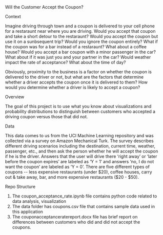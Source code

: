 Will the Customer Accept the Coupon?

Context

Imagine driving through town and a coupon is delivered to your cell phone for a restaraunt near where you are driving. 
Would you accept that coupon and take a short detour to the restaraunt? Would you accept the coupon but use it on a sunbsequent trip? 
Would you ignore the coupon entirely? What if the coupon was for a bar instead of a restaraunt? 
What about a coffee house? Would you accept a bar coupon with a minor passenger in the car? 
What about if it was just you and your partner in the car? Would weather impact the rate of acceptance? What about the time of day?

Obviously, proximity to the business is a factor on whether the coupon is delivered to the driver or not, but what are the factors 
that determine whether a driver accepts the coupon once it is delivered to them? How would you determine whether a driver is likely to accept a coupon?


Overview

The goal of this project is to use what you know about visualizations and probability distributions to distinguish between customers who accepted a driving coupon versus those that did not.


Data

This data comes to us from the UCI Machine Learning repository and was collected via a survey on Amazon Mechanical Turk. 
The survey describes different driving scenarios including the destination, current time, weather, passenger, etc., and then ask the person whether he will accept the coupon if he is the driver. 
Answers that the user will drive there ‘right away’ or ‘later before the coupon expires’ are labeled as ‘Y = 1’ and answers ‘no, I do not want the coupon’ are labeled as ‘Y = 0’. 
There are five different types of coupons -- less expensive restaurants (under \$20), coffee houses, carry out & take away, bar, and more expensive restaurants (\$20 - \$50).

Repo Structure 
1. The coupon_acceptance_rate.ipynb file contains python code related to data analysis, visualization
2. The data folder has coupons.csv file that contains sample data used in this application
3. The couponacceptanceratereport.docx file has brief report on differences between customers who did and did not accept the coupons.
